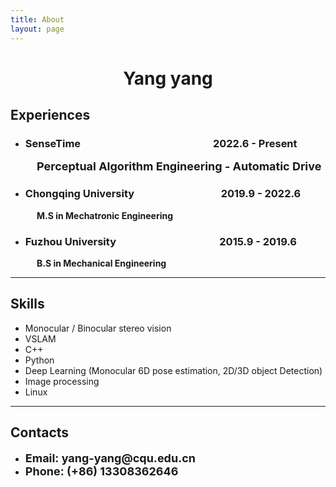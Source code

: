 ```yaml
---
title: About
layout: page
---
```

<!-- ![Profile Image]({% if site.external-image %}{{ site.picture }}{% else %}{{ site.url }}/{{ site.picture }}{% endif %}) -->

<!-- ({% if site.external-image %}{{ site.picture }}{% else %}{{ site.url }}/{{ site.picture }}{% endif %}) -->

<!-- ![Profile Image](assets\images\zhengzhuang.jpg) -->

# <center> Yang yang

## Experiences

* ### SenseTime &emsp;&emsp;&emsp;&emsp;&emsp;&emsp;&emsp;&emsp;&emsp;&emsp;&emsp;&emsp;&nbsp;&nbsp; 2022.6 - Present

<p style="text-indent: 3em;"><strong><font size="4">Perceptual Algorithm Engineering - Automatic Drive
</font></strong></p>

* ### Chongqing University &emsp;&emsp;&emsp;&emsp;&emsp;&emsp;&emsp;&emsp; 2019.9 - 2022.6

<p style="text-indent: 3em;"><strong>M.S in Mechatronic Engineering</strong></p>

* ### Fuzhou University &emsp;&emsp;&emsp;&emsp;&emsp;&emsp;&emsp;&emsp;&emsp;&nbsp;&nbsp;&thinsp; 2015.9 - 2019.6

<p style="text-indent: 3em;"><strong>B.S in Mechanical Engineering</strong></p>

---
<!-- <ul class="Experience-list">
    <p style="text-indent: 4em;"><strong><li>dsafsdf</li></strong></p>
    <p ><font size="4"><strong>2019.9 - 2022.6 </strong></font></p>
    <li style="text-indent: 2em;"><strong>dsafsdf</strong></li> 
    <p ><font size="4"><strong>2015.9 - 2019.6 </strong></font></p>
    <li style="text-indent: 2em;"><strong>dsafsdf</strong></li> 
    <li><strong><font size="4">c</font></strong></li>
    <li><strong><font size="4">2019.9 - 2022.6</font></strong></li>
    <li><strong><font size="4">2015.9 - 2019.6</font></strong></li>
    <p>
    &amp;nbsp;是最常用的空格&nbsp;寬度是按空&emsp;白鍵的大小&nbsp;&nbsp;但&amp;nbsp寬度不固定;
    </p>
</ul> -->

<!-- <p>Lorem Lorem ipsum dolor sit amet, consectetur adipisicing elit, sed do eiusmod
tempor incididunt ut labore et dolore magna aliqua. Ut enim ad minim veniam,
quis nostrud exercitation ullamco laboris nisi ut aliquip ex ea commodo
consequat. Duis aute irure dolor in reprehenderit in voluptate velit esse
cillum dolore eu fugiat nulla pariatur. Excepteur sint occaecat cupidatat non
proident, sunt in culpa qui officia deserunt mollit anim id est laborum.</p>

<p>Lorem ipsum dolor sit amet, consectetur adipisicing elit, sed do eiusmod
tempor incididunt ut labore et dolore magna aliqua. Ut enim ad minim veniam,
quis nostrud exercitation ullamco laboris nisi ut aliquip ex ea commodo
consequat. Duis aute irure dolor in reprehenderit in voluptate velit esse
cillum dolore eu fugiat nulla pariatur. Excepteur sint occaecat cupidatat non
proident, sunt in culpa qui officia deserunt mollit anim id est laborum.</p> -->

<h2>Skills</h2>

<ul class="Skills-list">
 <li>Monocular / Binocular stereo vision</li>
 <li>VSLAM</li>
 <li>C++</li>
 <li>Python</li>
 <li>Deep Learning (Monocular 6D pose estimation, 2D/3D object Detection)</li>
 <li>Image processing</li>
 <li>Linux</li>
</ul>

---

<h2>Contacts</h2>
<ul class="Contacts-list">
 <li><strong><font size="4">Email: yang-yang@cqu.edu.cn</font></strong></li>
 <li><strong><font size="4">Phone: (+86) 13308362646</font></strong></li>
</ul>
<!-- <ul>
 <li><a href="https://github.com/">Lorem Lorem</a></li>
 <li><a href="https://github.com/">Ipsum Dolor</a></li>
 <li><a href="https://github.com/">Dolor Lorem</a></li>
</ul> -->
